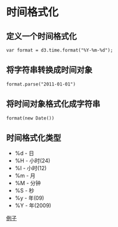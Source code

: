 # 时间格式化

## 定义一个时间格式化

    var format = d3.time.format("%Y-%m-%d");

## 将字符串转换成时间对象

    format.parse("2011-01-01")

## 将时间对象格式化成字符串

    format(new Date())

## 时间格式化类型

* %d - 日
* %H - 小时(24)
* %I - 小时(12)
* %m - 月
* %M - 分钟
* %S - 秒
* %y - 年(09)
* %Y - 年(2009)

[例子](example1.html)